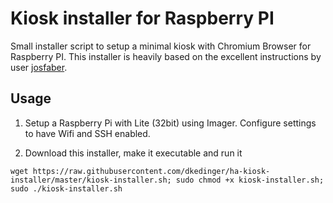 # Kiosk installer for Raspberry PI
Small installer script to setup a minimal kiosk with Chromium Browser for Raspberry PI. This installer is heavily based on the excellent instructions by user [josfaber](https://github.com/josfaber/debian-kiosk-installer/tree/master).

## Usage
1. Setup a Raspberry Pi with Lite (32bit) using Imager. Configure settings to have Wifi and SSH enabled.

2. Download this installer, make it executable and run it

```
wget https://raw.githubusercontent.com/dkedinger/ha-kiosk-installer/master/kiosk-installer.sh; sudo chmod +x kiosk-installer.sh; sudo ./kiosk-installer.sh
```
